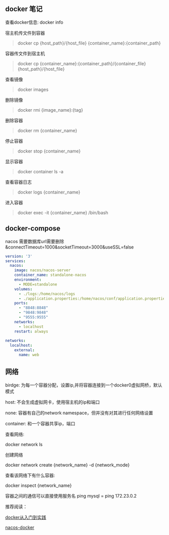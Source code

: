 ## docker 笔记

查看docker信息: docker info

宿主机传文件到容器

> docker cp {host_path}/{host_file} {container_name}:{container_path}

容器传文件到宿主机

> docker cp {container_name}:{container_path}/{container_file} {host_path}/{host_file}

查看镜像
> docker images

删除镜像
> docker rmi {image_name}:{tag}

删除容器
> docker rm {container_name}

停止容器
> docker stop {container_name}

显示容器
> docker container ls -a

查看容器日志
> docker logs {container_name}

进入容器
> docker exec -it {container_name} /bin/bash

## docker-compose

nacos 需要数据库url需要删除&connectTimeout=1000&socketTimeout=3000&useSSL=false 

```yaml
version: '3'
services:
  nacos:
    image: nacos/nacos-server
    container_name: standalone-nacos
    environment:
      - MODE=standalone
    volumes:
      - ./logs:/home/nacos/logs
      - ./application.properties:/home/nacos/conf/application.properties
    ports:
      - "8848:8848"
      - "9848:9848"
      - "9555:9555"
    networks:
      - localhost
    restart: always
    
networks:
  localhost:
    external:
      name: web
```

## 网络

birdge: 为每一个容器分配，设置ip,并将容器连接到一个docker0虚拟网桥，默认模式

host: 不会生成虚拟网卡，使用宿主机的ip和端口

none: 容器有自己的network namespace，但并没有对其进行任何网络设置

container: 和一个容器共享ip，端口

查看网络:

docker network ls

创建网络 

docker network create {network_name} -d {network_mode}

查看该网络下有什么容器:

docker inspect {network_name}

容器之间的通信可以直接使用服务名 ping mysql = ping 172.23.0.2

推荐阅读：

[docker从入门到实践](https://github.com/yeasy/docker_practice)

[nacos-docker](https://github.com/nacos-group/nacos-docker)
